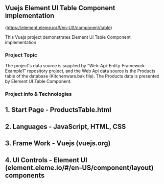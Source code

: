 ## Vuejs Element UI Table Component implementation
(https://element.eleme.io/#/en-US/component/table)

This Vuejs project demonstrates Element UI Table Component implementation

### Project Topic

The project's data source is supplied by "Web-Api-Entity-Framework-Example1" repository project,
and the Web Api data source is the Products table of the database (Kitchenware.bak file).
The Products data is presented by Element UI Table Component.

### Project info & Technologies

## 1. Start Page - ProductsTable.html
## 2. Languages - JavaScript, HTML, CSS 
## 3.	Frame Work - Vuejs (vuejs.org)
## 4. UI Controls - Element UI (element.eleme.io/#/en-US/component/layout) components
